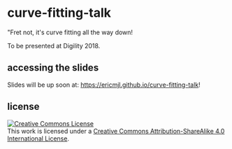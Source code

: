 # curve-fitting-talk

"Fret not, it's curve fitting all the way down!

To be presented at Digility 2018.

## accessing the slides

Slides will be up soon at: https://ericmjl.github.io/curve-fitting-talk!

## license

<a rel="license" href="http://creativecommons.org/licenses/by-sa/4.0/"><img alt="Creative Commons License" style="border-width:0" src="https://i.creativecommons.org/l/by-sa/4.0/88x31.png" /></a><br />This work is licensed under a <a rel="license" href="http://creativecommons.org/licenses/by-sa/4.0/">Creative Commons Attribution-ShareAlike 4.0 International License</a>.
